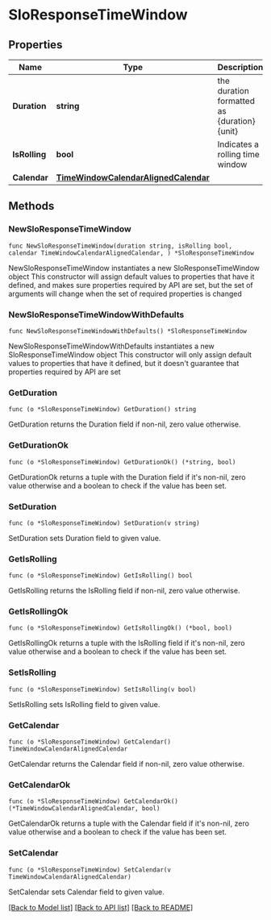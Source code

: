 # SloResponseTimeWindow

## Properties

Name | Type | Description | Notes
------------ | ------------- | ------------- | -------------
**Duration** | **string** | the duration formatted as {duration}{unit} | 
**IsRolling** | **bool** | Indicates a rolling time window | 
**Calendar** | [**TimeWindowCalendarAlignedCalendar**](TimeWindowCalendarAlignedCalendar.md) |  | 

## Methods

### NewSloResponseTimeWindow

`func NewSloResponseTimeWindow(duration string, isRolling bool, calendar TimeWindowCalendarAlignedCalendar, ) *SloResponseTimeWindow`

NewSloResponseTimeWindow instantiates a new SloResponseTimeWindow object
This constructor will assign default values to properties that have it defined,
and makes sure properties required by API are set, but the set of arguments
will change when the set of required properties is changed

### NewSloResponseTimeWindowWithDefaults

`func NewSloResponseTimeWindowWithDefaults() *SloResponseTimeWindow`

NewSloResponseTimeWindowWithDefaults instantiates a new SloResponseTimeWindow object
This constructor will only assign default values to properties that have it defined,
but it doesn't guarantee that properties required by API are set

### GetDuration

`func (o *SloResponseTimeWindow) GetDuration() string`

GetDuration returns the Duration field if non-nil, zero value otherwise.

### GetDurationOk

`func (o *SloResponseTimeWindow) GetDurationOk() (*string, bool)`

GetDurationOk returns a tuple with the Duration field if it's non-nil, zero value otherwise
and a boolean to check if the value has been set.

### SetDuration

`func (o *SloResponseTimeWindow) SetDuration(v string)`

SetDuration sets Duration field to given value.


### GetIsRolling

`func (o *SloResponseTimeWindow) GetIsRolling() bool`

GetIsRolling returns the IsRolling field if non-nil, zero value otherwise.

### GetIsRollingOk

`func (o *SloResponseTimeWindow) GetIsRollingOk() (*bool, bool)`

GetIsRollingOk returns a tuple with the IsRolling field if it's non-nil, zero value otherwise
and a boolean to check if the value has been set.

### SetIsRolling

`func (o *SloResponseTimeWindow) SetIsRolling(v bool)`

SetIsRolling sets IsRolling field to given value.


### GetCalendar

`func (o *SloResponseTimeWindow) GetCalendar() TimeWindowCalendarAlignedCalendar`

GetCalendar returns the Calendar field if non-nil, zero value otherwise.

### GetCalendarOk

`func (o *SloResponseTimeWindow) GetCalendarOk() (*TimeWindowCalendarAlignedCalendar, bool)`

GetCalendarOk returns a tuple with the Calendar field if it's non-nil, zero value otherwise
and a boolean to check if the value has been set.

### SetCalendar

`func (o *SloResponseTimeWindow) SetCalendar(v TimeWindowCalendarAlignedCalendar)`

SetCalendar sets Calendar field to given value.



[[Back to Model list]](../README.md#documentation-for-models) [[Back to API list]](../README.md#documentation-for-api-endpoints) [[Back to README]](../README.md)


